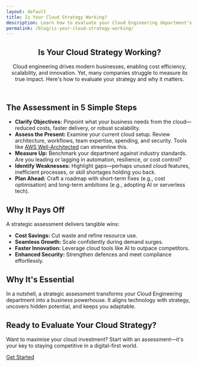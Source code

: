 ```yaml
---
layout: default
title: Is Your Cloud Strategy Working?
description: Learn how to evaluate your Cloud Engineering department's effectiveness through strategic assessment and discover why it matters for your business success.
permalink: /blog/is-your-cloud-strategy-working/
---
```


<section class="default-page">
  <header class="hero animate-fade-in">
    <h1>Is Your Cloud Strategy Working?</h1>
    <p class="lead">Cloud engineering drives modern businesses, enabling cost efficiency, scalability, and innovation. Yet, many companies struggle to measure its true impact. Here's how to evaluate your strategy and why it matters.</p>
  </header>
<!--more-->
  <section class="page-section animate-slide-up">
    <h2><i class="fas fa-tasks"></i> The Assessment in 5 Simple Steps</h2>
    <ul class="section-list">
      <li><strong>Clarify Objectives:</strong> Pinpoint what your business needs from the cloud—reduced costs, faster delivery, or robust scalability.</li>
      <li><strong>Assess the Present:</strong> Examine your current cloud setup. Review architecture, workflows, team expertise, spending, and security. Tools like <a href="https://aws.amazon.com/architecture/well-architected/">AWS Well-Architected</a> can streamline this.</li>
      <li><strong>Measure Up:</strong> Benchmark your department against industry standards. Are you leading or lagging in automation, resilience, or cost control?</li>
      <li><strong>Identify Weaknesses:</strong> Highlight gaps—perhaps unused cloud features, inefficient processes, or skill shortages holding you back.</li>
      <li><strong>Plan Ahead:</strong> Craft a roadmap with short-term fixes (e.g., cost optimisation) and long-term ambitions (e.g., adopting AI or serverless tech).</li>
    </ul>
  </section>

  <section class="page-section animate-slide-up">
    <h2><i class="fas fa-chart-line"></i> Why It Pays Off</h2>
    <p>A strategic assessment delivers tangible wins:</p>
    <ul class="section-list">
      <li><strong>Cost Savings:</strong> Cut waste and refine resource use.</li>
      <li><strong>Seamless Growth:</strong> Scale confidently during demand surges.</li>
      <li><strong>Faster Innovation:</strong> Leverage cloud tools like AI to outpace competitors.</li>
      <li><strong>Enhanced Security:</strong> Strengthen defences and meet compliance effortlessly.</li>
    </ul>
  </section>

  <section class="page-section animate-slide-up">
    <h2><i class="fas fa-lightbulb"></i> Why It's Essential</h2>
    <p>In a nutshell, a strategic assessment transforms your Cloud Engineering department into a business powerhouse. It aligns technology with strategy, uncovers hidden potential, and keeps you adaptable.</p>
  </section>

  <section class="contact-cta animate-fade-in">
    <h2>Ready to Evaluate Your Cloud Strategy?</h2>
    <p>Want to maximise your cloud investment? Start with an assessment—it's your key to staying competitive in a digital-first world.</p>
    <a href="/contact/" class="button-primary">Get Started</a>
  </section>
</section>